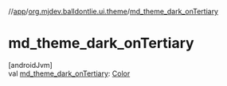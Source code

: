 //[app](../../index.md)/[org.mjdev.balldontlie.ui.theme](index.md)/[md_theme_dark_onTertiary](md_theme_dark_on-tertiary.md)

# md_theme_dark_onTertiary

[androidJvm]\
val [md_theme_dark_onTertiary](md_theme_dark_on-tertiary.md): [Color](https://developer.android.com/reference/kotlin/androidx/compose/ui/graphics/Color.html)
